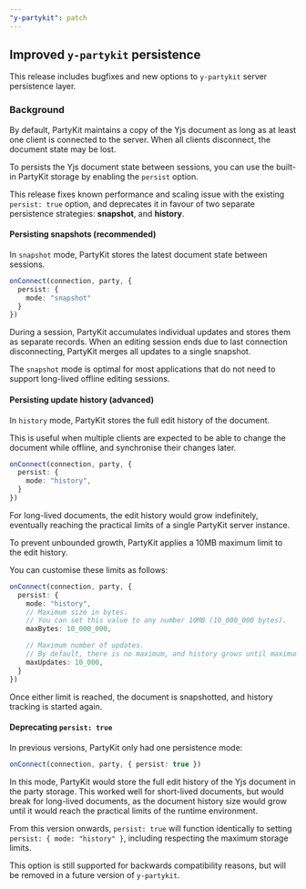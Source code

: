 ```yaml
---
"y-partykit": patch
---
```


## Improved `y-partykit` persistence

This release includes bugfixes and new options to `y-partykit` server persistence layer.

### Background

By default, PartyKit maintains a copy of the Yjs document as long as at least one client is connected to the server. When all clients disconnect, the document state may be lost. 

To persists the Yjs document state between sessions, you can use the built-in PartyKit storage by enabling the `persist` option. 

This release fixes known performance and scaling issue with the existing `persist: true` option, and deprecates it in favour of two separate persistence strategies: **snapshot**, and **history**.

####  Persisting snapshots (recommended)

In `snapshot` mode, PartyKit stores the latest document state between sessions. 

```ts
onConnect(connection, party, {
  persist: { 
    mode: "snapshot" 
  }
})
```

During a session, PartyKit accumulates individual updates and stores them as separate records. When an editing session ends due to last connection disconnecting, PartyKit merges all updates to a single snapshot.

The `snapshot` mode is optimal for most applications that do not need to support long-lived offline editing sessions.

#### Persisting update history (advanced)

In `history` mode, PartyKit stores the full edit history of the document.

This is useful when multiple clients are expected to be able to change the document while offline, and synchronise their changes later.

```ts
onConnect(connection, party, {
  persist: { 
    mode: "history",
  }
})
```

For long-lived documents, the edit history would grow indefinitely, eventually reaching the practical limits of a single PartyKit server instance.

To prevent unbounded growth, PartyKit applies a 10MB maximum limit to the edit history. 

You can customise these limits as follows:

```ts
onConnect(connection, party, {
  persist: { 
    mode: "history",
    // Maximum size in bytes. 
    // You can set this value to any number 10MB (10_000_000 bytes).
    maxBytes: 10_000_000,

    // Maximum number of updates. 
    // By default, there is no maximum, and history grows until maximum amount of bytes is reached.
    maxUpdates: 10_000,
  }
})
```

Once either limit is reached, the document is snapshotted, and history tracking is started again.

#### Deprecating `persist: true`

In previous versions, PartyKit only had one persistence mode:

```ts
onConnect(connection, party, { persist: true })
```

In this mode, PartyKit would store the full edit history of the Yjs document in the party storage. This worked well for short-lived documents, but would break for long-lived documents, as the document history size would grow until it would reach the practical limits of the runtime environment.

From this version onwards, `persist: true` will function identically to setting `persist: { mode: "history" }`, including respecting the maximum storage limits.

This option is still supported for backwards compatibility reasons, but will be removed in a future version of `y-partykit`. 


